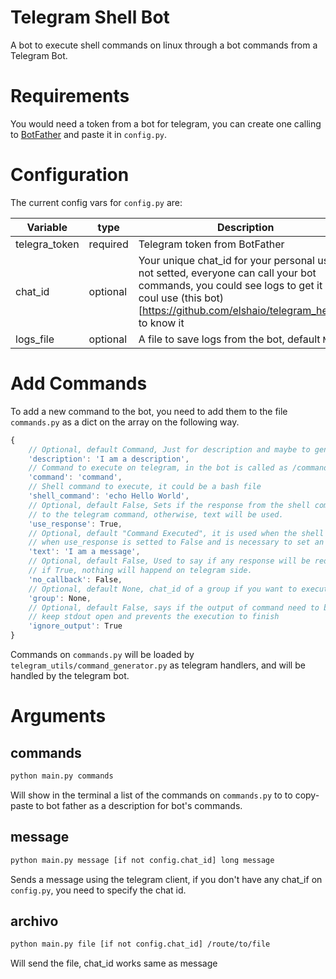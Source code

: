 # Telegram Shell Bot

A bot to execute shell commands on linux through a bot commands from a Telegram Bot.

# Requirements
You would need a token from a bot for telegram, you can create one calling to [BotFather](https://telegram.me/BotFather) and paste it in `config.py`.

# Configuration
The current config vars for `config.py` are:

| Variable      | type     | Description                                                                                                                                                                                                |
| ---           | ---      | ---                                                                                                                                                                                                        |
| telegra_token | required | Telegram token from BotFather                                                                                                                                                                              |
| chat_id       | optional | Your unique chat_id for your personal use, if not setted, everyone can call your bot commands, you could see logs to get it or coul use (this bot)[https://github.com/elshaio/telegram_heroku] to know it  |
| logs_file     | optional | A file to save logs from the bot, default `None`.                                                                                                                                                          |

# Add Commands
To add a new command to the bot, you need to add them to the file `commands.py` as a dict on the array on the following way.
```javascript
{
    // Optional, default Command, Just for description and maybe to generate description for telegram
    'description': 'I am a description',
    // Command to execute on telegram, in the bot is called as /command
    'command': 'command',
    // Shell command to execute, it could be a bash file
    'shell_command': 'echo Hello World',
    // Optional, default False, Sets if the response from the shell command will be used as response
    // to the telegram command, otherwise, text will be used.
    'use_response': True,
    // Optional, default "Command Executed", it is used when the shell command has an exit status different from 0 or
    // when use_response is setted to False and is necessary to set an extra response.
    'text': 'I am a message',
    // Optional, default False, Used to say if any response will be redirected to telegram, 
    // if True, nothing will happend on telegram side.
    'no_callback': False,
    // Optional, default None, chat_id of a group if you want to execute the commands through a group or super group
    'group': None,
    // Optional, default False, says if the output of command need to be ignored, useful on commands like ssh -fNR that
    // keep stdout open and prevents the execution to finish
    'ignore_output': True
}
```

Commands on `commands.py` will be loaded by `telegram_utils/command_generator.py` as telegram handlers, and will be handled by the telegram bot.

# Arguments
## commands
```sh
python main.py commands
```
Will show in the terminal a list of the commands on `commands.py` to to copy-paste to bot father as a description for bot's commands.

## message
```sh
python main.py message [if not config.chat_id] long message
```
Sends a message using the telegram client, if you don't have any chat_if on `config.py`, you need to specify the chat id.

## archivo
```sh
python main.py file [if not config.chat_id] /route/to/file
```
Will send the file, chat_id works same as message
